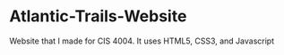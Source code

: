 Atlantic-Trails-Website
=======================

Website that I made for CIS 4004. It uses HTML5, CSS3, and Javascript
